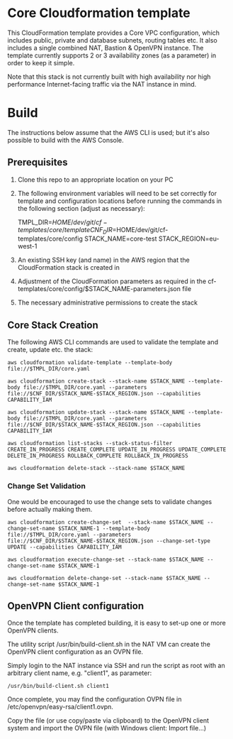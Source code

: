 
# Core Cloudformation template

This CloudFormation template provides a Core VPC configuration, which includes public, private and database subnets, routing tables etc. It also
includes a single combined NAT, Bastion & OpenVPN instance. The template currently supports 2 or 3 availability zones (as a parameter) in order to
keep it simple.

Note that this stack is not currently built with high availability nor high performance Internet-facing traffic via the NAT instance in mind.

# Build

The instructions below assume that the AWS CLI is used; but it's also possible to build with the AWS Console.

## Prerequisites

1. Clone this repo to an appropriate location on your PC

2. The following environment variables will need to be set correctly for template and configuration locations before running the commands in the following section (adjust as necessary):

    TMPL_DIR=$HOME/dev/git/cf-templates/core/template
    CNF_DIR=$HOME/dev/git/cf-templates/core/config
    STACK_NAME=core-test
    STACK_REGION=eu-west-1

3. An existing SSH key (and name) in the AWS region that the CloudFormation stack is created in

4. Adjustment of the CloudFormation parameters as required in the cf-templates/core/config/$STACK_NAME-parameters.json file

5. The necessary administrative permissions to create the stack

## Core Stack Creation

The following AWS CLI commands are used to validate the template and create, update etc. the stack:

    aws cloudformation validate-template --template-body file://$TMPL_DIR/core.yaml

    aws cloudformation create-stack --stack-name $STACK_NAME --template-body file://$TMPL_DIR/core.yaml --parameters file://$CNF_DIR/$STACK_NAME-$STACK_REGION.json --capabilities CAPABILITY_IAM

    aws cloudformation update-stack --stack-name $STACK_NAME --template-body file://$TMPL_DIR/core.yaml --parameters file://$CNF_DIR/$STACK_NAME-$STACK_REGION.json --capabilities CAPABILITY_IAM

    aws cloudformation list-stacks --stack-status-filter CREATE_IN_PROGRESS CREATE_COMPLETE UPDATE_IN_PROGRESS UPDATE_COMPLETE DELETE_IN_PROGRESS ROLLBACK_COMPLETE ROLLBACK_IN_PROGRESS

    aws cloudformation delete-stack --stack-name $STACK_NAME

### Change Set Validation

One would be encouraged to use the change sets to validate changes before actually making them.

    aws cloudformation create-change-set  --stack-name $STACK_NAME --change-set-name $STACK_NAME-1 --template-body file://$TMPL_DIR/core.yaml --parameters file://$CNF_DIR/$STACK_NAME-$STACK_REGION.json --change-set-type UPDATE --capabilities CAPABILITY_IAM

    aws cloudformation execute-change-set --stack-name $STACK_NAME --change-set-name $STACK_NAME-1

    aws cloudformation delete-change-set --stack-name $STACK_NAME --change-set-name $STACK_NAME-1

## OpenVPN Client configuration

Once the template has completed building, it is easy to set-up one or more OpenVPN clients.

The utility script /usr/bin/build-client.sh in the NAT VM can create the OpenVPN client configuration as an OVPN file.

Simply login to the NAT instance via SSH and run the script as root with an arbitrary client name, e.g. "client1", as parameter:

    /usr/bin/build-client.sh client1

Once complete, you may find the configuration OVPN file in /etc/openvpn/easy-rsa/client1.ovpn.

Copy the file (or use copy/paste via clipboard) to the OpenVPN client system and import the OVPN file (with Windows client: Import file...)

